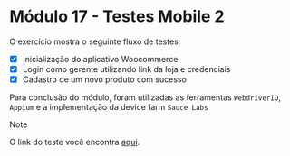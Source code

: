 # Módulo 17 - Testes Mobile 2

O exercício mostra o seguinte fluxo de testes: 
- [x] Inicialização do aplicativo Woocommerce
- [x] Login como gerente utilizando link da loja e credenciais
- [x] Cadastro de um novo produto com sucesso

Para conclusão do módulo, foram utilizadas as ferramentas `WebdriverIO`, `Appium` e a implementação da device farm `Sauce Labs`

> [!NOTE]
> O link do teste você encontra [aqui](https://app.saucelabs.com/tests/81b250ec563a490eb2ce088070f17eae#107).
